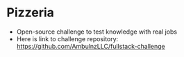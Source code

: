 # Pizzeria 

* Open-source challenge to test knowledge with real jobs
* Here is link to challenge repository:  https://github.com/AmbulnzLLC/fullstack-challenge
